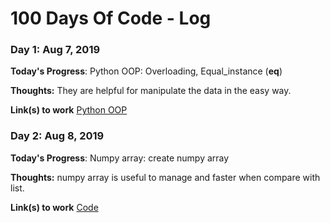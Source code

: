 # 100 Days Of Code - Log


### Day 1: Aug 7, 2019

**Today's Progress**: Python OOP: Overloading, Equal_instance (__eq__)

**Thoughts:** They are helpful for manipulate the data in the easy way.

**Link(s) to work** 
[Python OOP](https://github.com/worasuch/LearnPython.git)




### Day 2: Aug 8, 2019

**Today's Progress**: Numpy array: create numpy array

**Thoughts:** numpy array is useful to manage and faster when compare with list.

**Link(s) to work** 
[Code](https://github.com/worasuch/LearnPython/blob/master/Create%20array%20numpy.ipynb)
